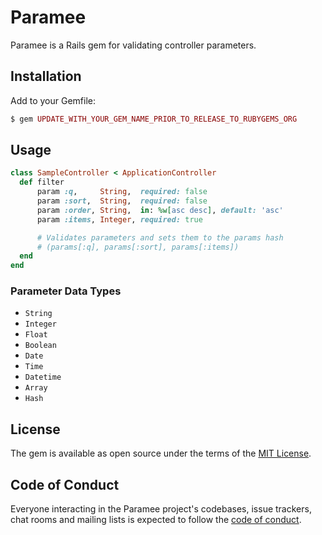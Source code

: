 # Paramee

Paramee is a Rails gem for validating controller parameters.

## Installation

Add to your Gemfile:

```ruby
$ gem UPDATE_WITH_YOUR_GEM_NAME_PRIOR_TO_RELEASE_TO_RUBYGEMS_ORG
```

## Usage

```ruby
class SampleController < ApplicationController
  def filter
      param :q,     String,  required: false
      param :sort,  String,  required: false
      param :order, String,  in: %w[asc desc], default: 'asc'
      param :items, Integer, required: true

      # Validates parameters and sets them to the params hash
      # (params[:q], params[:sort], params[:items])
  end
end
```

### Parameter Data Types

- `String`
- `Integer`
- `Float`
- `Boolean`
- `Date`
- `Time`
- `Datetime`
- `Array`
- `Hash`

## License

The gem is available as open source under the terms of the [MIT License](https://opensource.org/licenses/MIT).

## Code of Conduct

Everyone interacting in the Paramee project's codebases, issue trackers, chat rooms and mailing lists is expected to follow the [code of conduct](https://github.com/[USERNAME]/paramee/blob/main/CODE_OF_CONDUCT.md).
